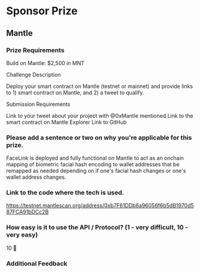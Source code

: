 # Sponsor Prize

## Mantle

### Prize Requirements

Build on Mantle: $2,500 in MNT

Challenge Description

Deploy your smart contract on Mantle (testnet or mainnet) and provide links to 1) smart contract on Mantle, and 2) a tweet to qualify.

Submission Requirements

Link to your tweet about your project with @0xMantle mentioned
Link to the smart contract on Mantle Explorer
Link to GitHub

### Please add a sentence or two on why you're applicable for this prize.

FaceLink is deployed and fully functional on Mantle to act as an onchain mapping of biometric facial hash encoding to wallet addresses that be remapped as needed depending on if one's facial hash changes or one's wallet address changes.

### Link to the code where the tech is used.
https://testnet.mantlescan.org/address/0xb7F61DDb6a96056f6b5dB1970d587FCA91bDCc2B

### How easy is it to use the API / Protocol? (1 - very difficult, 10 - very easy)

10 🌟

### Additional Feedback



